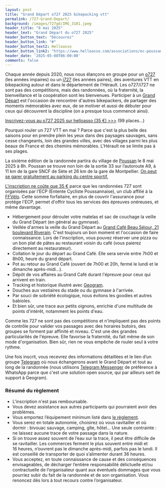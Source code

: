 ```yaml
---
layout: post
title: "Grand Départ o727 2025 bikepacking vtt"
permalink: /727-Grand-Depart/
background: /images/727gd/IMG_3101.jpeg
header_title: "8 mai 2025"
header_text: "Grand Départ du o727 2025"
header_button_text: "Découvrez"
header_button_link: "#"
header_button_text2: Helloasso
header_button_link2: "https://www.helloasso.com/associations/ec-poussan/evenements/o727-2025"
header_date: '2025-05-08T06:00:00'
comments: false
---
```


Chaque année depuis 2020, nous nous élançons en groupe pour un [o727](/727/) (les années impaires) ou un [i727](/i727/) (les années paires), des aventures VTT en bikepacking autour et dans le département de l’Hérault. Les o727/i727 ne sont pas des compétitions, mais des randonnées, où la fraternité, la bienveillance et la coopération sont les bienvenues. Participer à un [Grand Départ](/#gd) est l'occasion de rencontrer d'autres bikepackers, de partager des moments mémorables avec eux, de se motiver et aussi de débuter pour ceux qui découvrent la discipline (on a presque tous commencé ainsi).

<p><a href="https://www.helloasso.com/associations/ec-poussan/evenements/o727-2025" class="hotlink">Inscrivez-vous au o727 2025 sur helloasso (35 €) >>></a> (99 places...)</p>

Pourquoi rouler un 727 VTT en mai ? Parce que c'est la plus belle des saisons pour en prendre plein les yeux dans des paysages sauvages, sans cesse changeants, loin des grandes villes, avec des villages parmi les plus beaux de France et des chemins mémorables. L'Hérault ne se limite pas à ses plages.

La sixième édition de la randonnée partira du village de [Poussan](https://fr.wikipedia.org/wiki/Poussan) le 8 mai 2025 à 8h. Poussan se trouve non loin de la sortie 33 sur l’autoroute A9, à 11 km de la gare SNCF de Sète et 26 km de la gare de Montpellier. [On peut se garer gratuitement au parking du centre sportif.](/access/)

[L'inscription ne coûte que 35 €](https://tcrouzet.com/2024/02/15/pourquoi-seulement-35-e-pour-un-727/) parce que les randonnées 727 sont organisées par l’ECP (Entente Cycliste Poussannaise), un club affilié à la [FFVélo](https://ffvelo.fr/). Cette somme forfaitaire, en plus de couvrir l'assurance pour protége l'ECP, permet d'offrir tous les services des épreuves onéreuses, et même davantage.

* Hébergement pour dérouler votre matelas et sac de couchage la veille du Grand Départ (en général au gymnase). 
* Veillée d'armes la veille du Grand Départ au [Grand Café Beau Séjour, 21 boulevard Riverain](https://goo.gl/maps/8cLge9FWtqnJ5QyH8). C'est toujours un bon moment et l'occasion de faire connaissance. Lors de l'inscription, vous pouvez réserver une pizza ou un bon plat de pâtes au restaurant voisin du café (vous paierez directement au restaurateur).
* Collation le jour du départ au Grand Café. Elle sera servie entre 7h00 et 8h00, heure du grand départ.
* Pot au retour au Grand Café (ouvert de 7h00 et 20h, fermé le lundi et le dimanche après-midi…).
* Dépôt de vos affaires au Grand Café durant l'épreuve pour ceux qui arrivent en train.
* Tracking et historique illustré avec [Geogram](https://geo.zefal.com/).
* Douches aux vestiaires du stade ou du gymnase à l'arrivée.
* Par souci de sobriété écologique, nous évitons les goodies et autres babioles.
* Et bien sûr, une trace aux petits oignons, enrichie d'une multitude de points d'intérêt, notamment les points d'eau.

Comme les 727 ne sont pas des compétitions et n'impliquent pas des points de contrôle pour valider vos passages avec des horaires butoirs,  des groupes se forment par affinité et niveau. C'est une des grandes particularités de l'épreuve. Elle favorise la fraternité, du fait même de son mode d'organisation. Bien sûr, rien ne vous empêche de rouler seul à votre rythme.

Une fois inscrit, vous recevrez des informations détaillées et le lien d’un groupe [Telegram](https://telegram.org/) où nous échangerons avant le Grand Départ et tout au long de la randonnée (nous utilisons [Telegram Messenger](https://telegram.org/) de préférence à WhatsApp parce que c'est une solution open source, qui par ailleurs sert de support à Geogram).

### Résumé du règlement

* L'inscription n'est pas remboursable.
* Vous devez assistance aux autres participants qui pourraient avoir des problèmes.
* Vous emportez l’équipement minimum listé dans [le règlement](727rules/).
* Vous serez en totale autonomie, choisirez où vous ravitailler et où dormir : bivouac sauvage, camping, gîte, hôtel… Une seule contrainte : ne laissez aucune trace de votre passage dans la nature.
* Si on trouve assez souvent de l’eau sur la trace, il peut être difficile de se ravitailler. Les commerces ferment le plus souvent entre midi et 16 heures, n’ouvrent pas le dimanche après-midi, parfois pas le lundi. Il est conseillé de transporter de quoi s’alimenter durant 36 heures.
* Vous acceptez, en toute connaissance de cause et des conséquences envisageables, de décharger l’entière responsabilité délictuelle et/ou contractuelle de l’organisateur quant aux éventuels dommages que vous pourriez subir du fait de la randonnée et de son organisation. Vous renoncez dès lors à tout recours contre l’organisateur.